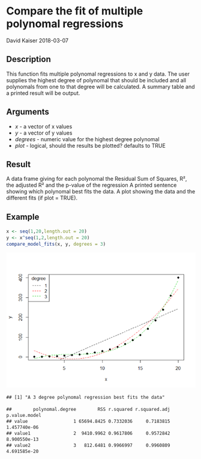 Compare the fit of multiple polynomal regressions
================
David Kaiser
2018-03-07

Description
-----------

This function fits multiple polynomal regressions to x and y data. The user supplies the highest degree of polynomal that should be included and all polynomals from one to that degree will be calculated. A summary table and a printed result will be output.

Arguments
---------

-   *x* - a vector of x values
-   *y* - a vector of y values
-   *degrees* - numeric value for the highest degree polynomal
-   *plot* - logical, should the results be plotted? defaults to TRUE

Result
------

A data frame giving for each polynomal the Residual Sum of Squares, R², the adjusted R² and the p-value of the regression A printed sentence showing which polynomal best fits the data. A plot showing the data and the different fits (if plot = TRUE).

Example
-------

``` r
x <- seq(1,20,length.out = 20)
y <- x^seq(1,2,length.out = 20)
compare_model_fits(x, y, degrees = 3)
```

![](README_files/figure-markdown_github/example-1.png)

    ## [1] "A 3 degree polynomal regression best fits the data"

    ##        polynomal.degree        RSS r.squared r.squared.adj p.value.model
    ## value                 1 65694.8425 0.7332036     0.7183815  1.457740e-06
    ## value1                2  9410.9962 0.9617806     0.9572842  8.900550e-13
    ## value2                3   812.6481 0.9966997     0.9960809  4.691585e-20
